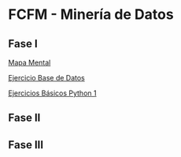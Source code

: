 # FCFM - Minería de Datos 

## Fase I

[Mapa Mental](https://github.com/LindaRequenes/Mineria_de_datos/blob/main/MapaMental_1_1854552.pdf)

[Ejercicio Base de Datos](https://github.com/JisbethDiaz/FCFM_Miner-a_de_Datos/blob/Miner%C3%ADa-de-datos/Equipo_4-Ejercicio%20base%20de%20datos.pdf)

[Ejercicios Básicos Python 1](https://github.com/LindaRequenes/Mineria_de_datos/blob/main/Ej_Python_1854552.ipynb)

## Fase II


## Fase III
